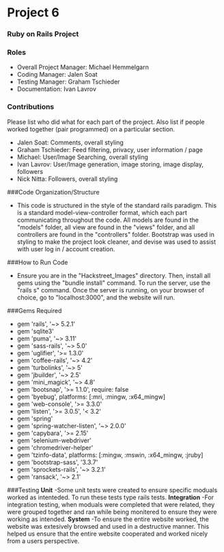 # Project 6
### Ruby on Rails Project

### Roles
* Overall Project Manager: Michael Hemmelgarn
* Coding Manager: Jalen Soat
* Testing Manager: Graham Tschieder
* Documentation: Ivan Lavrov

### Contributions
Please list who did what for each part of the project.
Also list if people worked together (pair programmed) on a particular section.
- Jalen Soat: Comments, overall styling
- Graham Tschieder: Feed filtering, privacy, user information / page
- Michael: User/Image Searching, overall styling
- Ivan Lavrov: User/Image generation, image storing, image display, followers
- Nick Nitta: Followers, overall styling

###Code Organization/Structure
- This code is structured in the style of the standard rails paradigm. This is a standard model-view-controller format, which each part communicating throughout the code. All models are found in the "models" folder, all view are found in the "views" folder, and all controllers are found in the "controllers" folder. Bootstrap was used in styling to make the project look cleaner, and devise was used to assist with user log in / account creation.  

###How to Run Code
- Ensure you are in the "Hackstreet_Images" directory. Then, install all gems using the "bundle install" command. To run the server, use the "rails s" command. Once the server is running, on your browser of choice, go to "localhost:3000", and the website will run.

###Gems Required
- gem 'rails', '~> 5.2.1'
- gem 'sqlite3'
- gem 'puma', '~> 3.11'
- gem 'sass-rails', '~> 5.0'
- gem 'uglifier', '>= 1.3.0'
- gem 'coffee-rails', '~> 4.2'
- gem 'turbolinks', '~> 5'
- gem 'jbuilder', '~> 2.5'
- gem 'mini_magick', '~> 4.8'
- gem 'bootsnap', '>= 1.1.0', require: false
- gem 'byebug', platforms: [:mri, :mingw, :x64_mingw]
- gem 'web-console', '>= 3.3.0'
- gem 'listen', '>= 3.0.5', '< 3.2'
- gem 'spring'
- gem 'spring-watcher-listen', '~> 2.0.0'
- gem 'capybara', '>= 2.15'
- gem 'selenium-webdriver'
- gem 'chromedriver-helper'
- gem 'tzinfo-data', platforms: [:mingw, :mswin, :x64_mingw, :jruby]
- gem 'bootstrap-sass', '3.3.7'
- gem 'sprockets-rails', '~> 3.2.1'
- gem 'ransack', '~> 2.1'

###Testing
**Unit**
  -Some unit tests were created to ensure specific moduals worked as intenteded. To run these tests type rails tests.
**Integration**
  -For integration testing, when moduals were completed that were related, they were grouped together and ran while being
  monitered to ensure they were working as intended.
**System**
  -To ensure the entire website worked, the website was extesively browsed and used in a destructive manner. This helped us
  ensure that the entire website cooperated and worked nicely from a users perspective.
